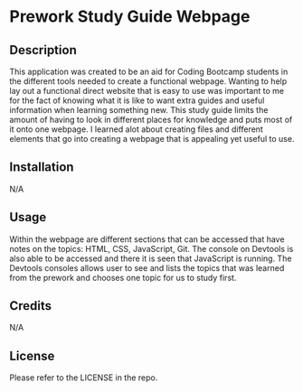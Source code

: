 #   Prework Study Guide Webpage

## Description

This application was created to be an aid for Coding Bootcamp students in the different tools needed to create a functional webpage. Wanting to help lay out a functional direct website that is easy to use was important to me for the fact of knowing what it is like to want extra guides and useful information when learning something new. This study guide limits the amount of having to look in different places for knowledge and puts most of it onto one webpage. I learned alot about creating files and different elements that go into creating a webpage that is appealing yet useful to use.


## Installation

N/A 

## Usage

Within the webpage are different sections that can be accessed that have notes on the topics: HTML, CSS, JavaScript, Git. The console on Devtools is also able to be accessed and there it is seen that JavaScript is running. The Devtools consoles allows user to see and lists the topics that was learned from the prework and chooses one topic for us to study first. 

## Credits

N/A

## License

Please refer to the LICENSE in the repo.

